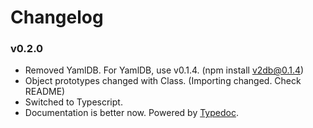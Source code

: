 # Changelog
### v0.2.0
* Removed YamlDB. For YamlDB, use v0.1.4. (npm install v2db@0.1.4)
* Object prototypes changed with Class. (Importing changed. Check README)
* Switched to Typescript.
* Documentation is better now. Powered by [Typedoc](https://typedoc.org).